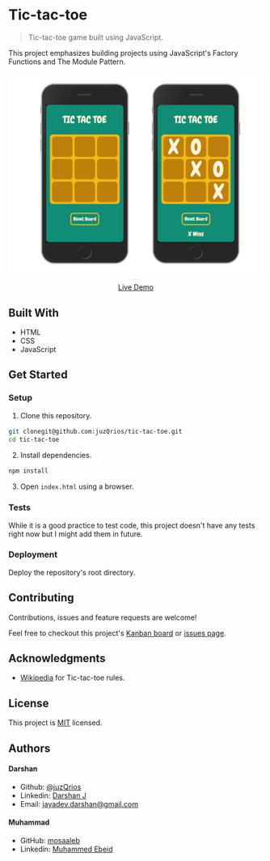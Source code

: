 # Tic-tac-toe

> Tic-tac-toe game built using JavaScript.

This project emphasizes building projects using JavaScript's Factory Functions and The Module Pattern.

[//]: # (Screenshot, Application concept art etc)
![README Image](./screenshots.png)

[//]: # (Live Demo link)
<p align="center">
  <a href="https://raw.githack.com/juzQrios/tic-tac-toe/customize-style/index.html">Live Demo</a>
</p>

## Built With

* HTML
* CSS
* JavaScript

## Get Started

### Setup

1. Clone this repository.

```bash
git clonegit@github.com:juzQrios/tic-tac-toe.git
cd tic-tac-toe
```

2. Install dependencies.

```bash
npm install
```

3. Open `index.html` using a browser.

### Tests

While it is a good practice to test code, this project doesn't have any tests right now but I might add them in future.

### Deployment

Deploy the repository's root directory.

## Contributing

Contributions, issues and feature requests are welcome!

Feel free to checkout this project's [Kanban board](https://github.com/juzQrios/readme-template/projects/1) or [issues page](https://github.com/juzQrios/readme-template/issues).

## Acknowledgments

* [Wikipedia](https://en.wikipedia.org/wiki/Tic-tac-toe) for Tic-tac-toe rules.

## License

This project is [MIT](./LICENSE) licensed.

## Authors

#### Darshan

* Github: [@juzQrios](https://github.com/juzQrios)
* Linkedin: [Darshan J](https://www.linkedin.com/in/jayadevdarshan/)
* Email: <jayadev.darshan@gmail.com>

#### Muhammad

* GitHub: [mosaaleb](https://github.com/mosaaleb)
* Linkedin: [Muhammed Ebeid](https://www.linkedin.com/in/muhammadebeid/)
